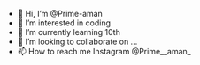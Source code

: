 - 👋 Hi, I’m @Prime-aman
- 👀 I’m interested in coding
- 🌱 I’m currently learning 10th
- 💞️ I’m looking to collaborate on ...
- 📫 How to reach me Instagram @Prime__aman_

<!---
Prime-aman/Prime-aman is a ✨ special ✨ repository because its `README.md` (this file) appears on your GitHub profile.
You can click the Preview link to take a look at your changes.
--->
